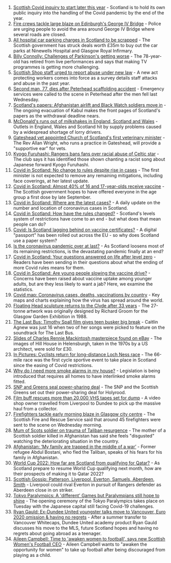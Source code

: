 1. [Scottish Covid inquiry to start later this year](https://www.bbc.co.uk/news/uk-scotland-scotland-politics-58318778?at_medium=RSS&at_campaign=KARANGA) - Scotland is to hold its own public inquiry into the handling of the Covid pandemic by the end of the year.
2. [Fire crews tackle large blaze on Edinburgh's George IV Bridge](https://www.bbc.co.uk/news/uk-scotland-edinburgh-east-fife-58314260?at_medium=RSS&at_campaign=KARANGA) - Police are urging people to avoid the area around George IV Bridge where several roads are closed.
3. [All hospital car parking charges in Scotland to be scrapped](https://www.bbc.co.uk/news/uk-scotland-58306354?at_medium=RSS&at_campaign=KARANGA) - The Scottish government has struck deals worth £35m to buy out the car parks at Ninewells Hospital and Glasgow Royal Infirmary.
4. [Billy Connolly: Challenges of Parkinson's getting worse](https://www.bbc.co.uk/news/uk-scotland-58315311?at_medium=RSS&at_campaign=KARANGA) - The 78-year-old has retired from live performances and says that making TV programmes is getting more challenging.
5. [Scottish Shop staff urged to report abuse under new law](https://www.bbc.co.uk/news/uk-scotland-scotland-business-58307506?at_medium=RSS&at_campaign=KARANGA) - A new act protecting workers comes into force as a survey details staff attacks and abuse in the past year.
6. [Second man, 77, dies after Peterhead scaffolding accident](https://www.bbc.co.uk/news/uk-scotland-north-east-orkney-shetland-58308826?at_medium=RSS&at_campaign=KARANGA) - Emergency services were called to the scene in Peterhead after the men fell last Wednesday.
7. [Scotland's papers: Afghanistan airlift and Black Watch soldiers move in](https://www.bbc.co.uk/news/uk-scotland-58314259?at_medium=RSS&at_campaign=KARANGA) - The ongoing evacuation of Kabul makes the front pages of Scotland's papers as the withdrawal deadline nears.
8. [McDonald's runs out of milkshakes in England, Scotland and Wales](https://www.bbc.co.uk/news/business-58315152?at_medium=RSS&at_campaign=KARANGA) - Outlets in England, Wales and Scotland hit by supply problems caused by a widespread shortage of lorry drivers.
9. [Gateshead vet appointed Church of Scotland's first veterinary minister](https://www.bbc.co.uk/news/uk-england-tyne-58314704?at_medium=RSS&at_campaign=KARANGA) - The Rev Allan Wright, who runs a practice in Gateshead, will provide a "supportive ear" for vets.
10. [Kyogo Furuhashi: Rangers bans fans over racial abuse of Celtic star](https://www.bbc.co.uk/news/uk-scotland-glasgow-west-58300455?at_medium=RSS&at_campaign=KARANGA) - The club says it has identified those shown chanting a racist song about Japanese forward Kyogo Furuhashi.
11. [Covid in Scotland: No change to rules despite rise in cases](https://www.bbc.co.uk/news/uk-scotland-58315956?at_medium=RSS&at_campaign=KARANGA) - The first minister is not expected to remove any remaining mitigations, including face coverings, at her latest update.
12. [Covid in Scotland: Almost 40% of 16 and 17-year-olds receive vaccine](https://www.bbc.co.uk/news/uk-scotland-58309730?at_medium=RSS&at_campaign=KARANGA) - The Scottish government hopes to have offered everyone in the age group a first dose by late September.
13. [Covid in Scotland: Where are the latest cases?](https://www.bbc.co.uk/news/uk-scotland-53511877?at_medium=RSS&at_campaign=KARANGA) - A daily update on the number and location of coronavirus cases in Scotland.
14. [Covid in Scotland: How have the rules changed?](https://www.bbc.co.uk/news/uk-scotland-53166816?at_medium=RSS&at_campaign=KARANGA) - Scotland's levels system of restrictions have come to an end - but what does that mean people can do?
15. [Covid: Is Scotland lagging behind on vaccine certificates?](https://www.bbc.co.uk/news/uk-scotland-57519070?at_medium=RSS&at_campaign=KARANGA) - A digital "passport" has been rolled out across the EU - so why does Scotland use a paper system?
16. [Is the coronavirus pandemic over at last?](https://www.bbc.co.uk/news/uk-scotland-58112939?at_medium=RSS&at_campaign=KARANGA) - As Scotland loosens most of its remaining restrictions, is the devastating pandemic finally at an end?
17. [Covid in Scotland: Your questions answered on life after level zero](https://www.bbc.co.uk/news/uk-scotland-58071989?at_medium=RSS&at_campaign=KARANGA) - Readers have been sending in their questions about what the ending of more Covid rules means for them.
18. [Covid in Scotland: Are young people slowing the vaccine drive?](https://www.bbc.co.uk/news/uk-scotland-57915106?at_medium=RSS&at_campaign=KARANGA) - Concerns have been raised about vaccine uptake among younger adults, but are they less likely to want a jab? Here, we examine the statistics.
19. [Covid map: Coronavirus cases, deaths, vaccinations by country](https://www.bbc.co.uk/news/world-51235105?at_medium=RSS&at_campaign=KARANGA) - Key maps and charts explaining how the virus has spread around the world.
20. [Floating Head sculpture returns to the Clyde after 33 years](https://www.bbc.co.uk/news/uk-scotland-glasgow-west-58306353?at_medium=RSS&at_campaign=KARANGA) - The 27-tonne artwork was originally designed by Richard Groom for the Glasgow Garden Exhibition in 1988.
21. [The Last Bus: Timothy Spall film gives teen busker big break](https://www.bbc.co.uk/news/uk-scotland-58297986?at_medium=RSS&at_campaign=KARANGA) - Caitlin Agnew was just 16 when two of her songs were picked to feature on the soundtrack for The Last Bus.
22. [Slides of Charles Rennie Mackintosh masterpiece found on eBay](https://www.bbc.co.uk/news/uk-scotland-glasgow-west-58297073?at_medium=RSS&at_campaign=KARANGA) - The images of Hill House in Helensburgh, taken in the 1970s by a US architect, were sold for £30.
23. [In Pictures: Cyclists return for long-distance Loch Ness race](https://www.bbc.co.uk/news/uk-scotland-highlands-islands-58299528?at_medium=RSS&at_campaign=KARANGA) - The 66-mile race was the first cycle sportive event to take place in Scotland since the easing of Covid restrictions.
24. [Why do I need more smoke alarms in my house?](https://www.bbc.co.uk/news/uk-scotland-58268855?at_medium=RSS&at_campaign=KARANGA) - Legislation is being introduced that requires all homes to have interlinked smoke alarms fitted.
25. [SNP and Greens seal power-sharing deal](https://www.bbc.co.uk/news/uk-scotland-58281867?at_medium=RSS&at_campaign=KARANGA) - The SNP and the Scottish Greens set out their power-sharing deal for Holyrood.
26. [Film buff rescues more than 20,000 VHS tapes set for dump](https://www.bbc.co.uk/news/uk-scotland-tayside-central-58273051?at_medium=RSS&at_campaign=KARANGA) - A video shop owner travelled from Liverpool to Dundee to pick up the massive haul from a collector.
27. [Firefighters tackle early morning blaze in Glasgow city centre](https://www.bbc.co.uk/news/uk-scotland-58255126?at_medium=RSS&at_campaign=KARANGA) - The Scottish Fire and Rescue Service said that around 45 firefighters were sent to the scene on Wednesday morning.
28. [Mum of Scots soldier on trauma of Taliban resurgence](https://www.bbc.co.uk/news/uk-scotland-58247951?at_medium=RSS&at_campaign=KARANGA) - The mother of a Scottish soldier killed in Afghanistan has said she feels "disgusted" watching the deteriorating situation in the country.
29. [Afghanistan: ‘My family are trapped in the middle of a war’](https://www.bbc.co.uk/news/uk-scotland-58224887?at_medium=RSS&at_campaign=KARANGA) - Former refugee Abdul Bostani, who fled the Taliban, speaks of his fears for his family in Afghanistan.
30. [World Cup 2022: How far are Scotland from qualifying for Qatar?](https://www.bbc.co.uk/sport/football/58215232?at_medium=RSS&at_campaign=KARANGA) - As Scotland prepare to resume World Cup qualifying next month, how are their prospects of making it to Qatar 2022?
31. [Scottish Gossip: Patterson, Liverpool, Everton, Samuels, Aberdeen, Smith](https://www.bbc.co.uk/sport/football/58310424?at_medium=RSS&at_campaign=KARANGA) - Liverpool could rival Everton in pursuit of Rangers defender as Aberdeen close in on striker.
32. [Tokyo Paralympics: A 'different' Games but Paralympians still hope to shine](https://www.bbc.co.uk/sport/disability-sport/58306545?at_medium=RSS&at_campaign=KARANGA) - The opening ceremony of the Tokyo Paralympics takes place on Tuesday with the Japanese capital still facing Covid-19 challenges.
33. [Ryan Gauld: Ex-Dundee United youngster talks move to Vancouver, Euro 2020 omission & having no regrets](https://www.bbc.co.uk/sport/football/58261247?at_medium=RSS&at_campaign=KARANGA) - After a summer transfer to Vancouver Whitecaps, Dundee United academy product Ryan Gauld discusses his move to the MLS, future Scotland hopes and having no regrets about going abroad as a teenager.
34. [Aileen Campbell: Time to 'awaken women to football', says new Scottish Women's Football CEO](https://www.bbc.co.uk/sport/football/58308402?at_medium=RSS&at_campaign=KARANGA) - Aileen Campbell wants to "awaken the opportunity for women" to take up football after being discouraged from playing as a child.
